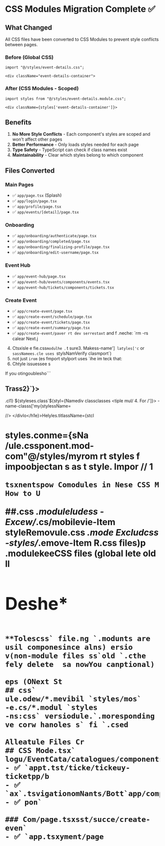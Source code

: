 # CSS Modules Migration Complete ✅

## What Changed

All CSS files have been converted to CSS Modules to prevent style conflicts between pages.

### Before (Global CSS)
```tsx
import "@/styles/event-details.css";

<div className="event-details-container">
```

### After (CSS Modules - Scoped)
```tsx
import styles from "@/styles/event-details.module.css";

<div className={styles['event-details-container']}>
```

## Benefits

1. **No More Style Conflicts** - Each component's styles are scoped and won't affect other pages
2. **Better Performance** - Only loads styles needed for each page
3. **Type Safety** - TypeScript can check if class names exist
4. **Maintainability** - Clear which styles belong to which component

## Files Converted

### Main Pages
- ✅ `app/page.tsx` (Splash)
- ✅ `app/login/page.tsx`
- ✅ `app/profile/page.tsx`
- ✅ `app/events/[detail]/page.tsx`

### Onboarding
- ✅ `app/onboarding/authenticate/page.tsx`
- ✅ `app/onboarding/completed/page.tsx`
- ✅ `app/onboarding/finalizing-profile/page.tsx`
- ✅ `app/onboarding/edit-username/page.tsx`

### Event Hub
- ✅ `app/event-hub/page.tsx`
- ✅ `app/event-hub/events/components/events.tsx`
- ✅ `app/event-hub/tickets/components/tickets.tsx`

### Create Event
- ✅ `app/create-event/page.tsx`
- ✅ `app/create-event/schedule/page.tsx`
- ✅ `app/create-event/tickets/page.tsx`
- ✅ `app/create-event/summary/page.tsx`
- ✅ `app/create-event/paver
rt dev serrestaxt` and f .neche: `rm -rs calear Next.j
4. Ctsxisle e fie.css`modulhe `. t sure3. Makess-name']`
latyles['c` or `sassNamees.cle uses `stylsNamVerify clasmport`)
2. not just `irom` (es fmport stylport uses `ihe im teck that:
1. Chtyle issuessee s

If you otingoublesho```

## Trass2}`}>
.cl1} ${styleses.class`${styl={Namediv classclasses
<tiple  mul/ 4. For
/']}>
-name-classs['my{stylessName=
<div claont notatikeac, use brth dashes wissescla 3. For >

//>
</divlo</h1e}>Helyles.titlassName={stcl
  <h1 tainer}>styles.conme={sNa
<div clasmesclass naobject for se styles / 2. U";

/ule.cssponent.mod-com"@/styles/myrom rt styles f
impoobjectan s as t style. Impor
// 1

```tsxnentspow Comodules in Nese CSS M How to U```

##.css
 *.moduleludess -Excew/*.cs/mobilevie-Item styleRemovule.css
*.mode Excludcss -styles/*.emove-Item 
R.css files)p .modulekeeCSS files (global lete old ll
# Deshe*
```powerSS files:* old Cte dele.

**Tolescss` file.ng `.modunts are usil componesince alns) ersio v(non-module files ss`old `.cthe fely delete  sa nowYou canptional)

eps (ONext St
## css`
ule.odew/*.mevibil `styles/mos`
-e.cs/*.modul `styles
-ns:css` versiodule.`.moresponding ve corw hanoles s` fi `.csed

Alleatule Files Cr
## CSS Mode.tsx`
logu/EventCata/catalogues/components/eventx`
- ✅ `appt.tst/ticke/tickeuy-ticketpp/b
- ✅ `ax`.tsvigationomNants/Bott`app/componeents
- ✅ pon`

### Com/page.tsxsst/succe/create-even`
- ✅ `app.tsxyment/page